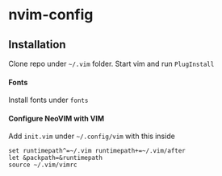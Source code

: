 # nvim-config


## Installation
Clone repo under `~/.vim` folder.
Start vim and run `PlugInstall`

#### Fonts
Install fonts under `fonts`

#### Configure NeoVIM with VIM
Add `init.vim` under `~/.config/vim` with this inside
```
set runtimepath^=~/.vim runtimepath+=~/.vim/after
let &packpath=&runtimepath
source ~/.vim/vimrc
```
